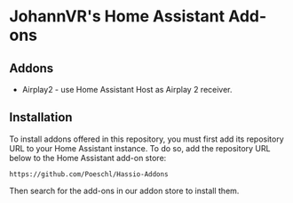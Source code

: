 # JohannVR's Home Assistant Add-ons

## Addons

* Airplay2 - use Home Assistant Host as Airplay 2 receiver.

## Installation

To install addons offered in this repository, you must first add its repository URL to your Home Assistant instance. To do so, add the repository URL below to the Home Assistant add-on store:

`https://github.com/Poeschl/Hassio-Addons`

Then search for the add-ons in our addon store to install them.